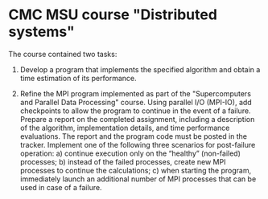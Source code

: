 # CMC MSU course "Distributed systems"

The course contained two tasks:

1. Develop a program that implements the specified algorithm and obtain a time estimation of its performance.

2. Refine the MPI program implemented as part of the "Supercomputers and Parallel Data Processing" course. Using parallel I/O (MPI-IO), add checkpoints to allow the program to continue in the event of a failure. Prepare a report on the completed assignment, including a description of the algorithm, implementation details, and time performance evaluations. The report and the program code must be posted in the tracker. Implement one of the following three scenarios for post-failure operation:
    a) continue execution only on the “healthy” (non-failed) processes;
    b) instead of the failed processes, create new MPI processes to continue the calculations;
    c) when starting the program, immediately launch an additional number of MPI processes that can be used in case of a failure.
